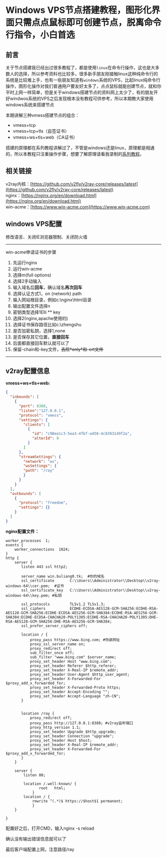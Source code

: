 # Windows VPS节点搭建教程，图形化界面只需点点鼠标即可创建节点，脱离命令行指令，小白首选

## 前言

关于节点搭建我已经出过很多教程了，都是使用`linux`在命令行操作，这也是大多数人的选择，所以参考资料也比较多，很多新手朋友刚接触linux这种纯命令行的系统是比较难上手，也有一些朋友知道有`windows`系统的VPS，比起linux纯命令行操作，图形化操作对我们普通用户要友好太多了，点点鼠标就能创建节点，就和你平时上网一样简单，但是关于windows搭建节点的资料网上太少了，有的朋友开好windwos系统的VPS之后发现根本没有教程可供参考，所以本期教大家使用windows系统来搭建节点

本期讲解三种vmess搭建节点的组合：

- vmess+tcp
- vmess+tcp+tls（自签证书）
- vmess+ws+tls+web（CA证书）

搭建的原理都在系列教程讲解过了，不管是windows还是linux，原理都是相通的，所以本教程只注重操作步骤，想要了解原理请看我录制的[系列教程](https://bulianglin.com/g/aHR0cHM6Ly95b3V0dWJlLmNvbS9wbGF5bGlzdD9saXN0PVBMNVRiYnRleFQ4VDNkXzdVWDJhU0Zob01Zay1jbDRrZjQ)。

## 相关链接
v2ray内核：[https://github.com/v2fly/v2ray-core/releases/latest](https://github.com/v2fly/v2ray-core/releases/latest)  
nginx：[https://nginx.org/en/download.html](https://nginx.org/en/download.html)  
win-acme：[https://www.win-acme.com](https://www.win-acme.com)  

## windows VPS配置

修改语言、关闭IE浏览器限制、关闭防火墙

------

win-acme申请证书的步骤

1. 先运行nginx
2. 运行win-acme
3. 选择m(full options)
4. 选择2手动输入
5. 输入域名后**回车**，确认域名**再次回车**
6. 选择认证方式1，on (network) path
7. 输入网站根目录，例如c:\nginx\html目录
8. 输出配置文件选择n
9. 密钥类型选择1Elli \*\*  key
10. 选择2(nginx,apache使用的)
11. 选择证书保存路径比如c:\zhengshu
12. 是否加密私钥，选择1,none
13. 是否保存其它位置，**直接回车**
14. 后面都直接回车默认就可以了
15. 保留-chain和-key文件，~~去除\*only\*和-crt文件~~

------

## v2ray配置信息

**vmess+ws+tls+web:**

```json
{
  "inbounds": [
    {
      "port": 8388,
      "listen":"127.0.0.1",
      "protocol": "vmess",
      "settings": {
        "clients": [
          {
            "id": "c98ee1c3-5ea3-4fbf-a458-4c8393149f2a",
            "alterId": 0
          }
        ]
      },
      "streamSettings": {
        "network": "ws",
        "wsSettings": {
        "path": "/ray"
        }
      }
    }
  ],
  "outbounds": [
    {
      "protocol": "freedom",
      "settings": {}
    }
  ]
}
```

**nginx配置文件：**

```nginx
worker_processes  1;
events {
    worker_connections  1024;
}
http {
    server {
       listen 443 ssl http2;

       server_name win.buliang0.tk;  #你的域名
       ssl_certificate       C:\\Users\\Administrator\\Desktop\\v2ray-windows-64\\cer.pem;  #证书
       ssl_certificate_key   C:\\Users\\Administrator\\Desktop\\v2ray-windows-64\\key.pem; #私钥
       
       ssl_protocols         TLSv1.2 TLSv1.3;
       ssl_ciphers           ECDHE-ECDSA-AES128-GCM-SHA256:ECDHE-RSA-AES128-GCM-SHA256:ECDHE-ECDSA-AES256-GCM-SHA384:ECDHE-RSA-AES256-GCM-SHA384:ECDHE-ECDSA-CHACHA20-POLY1305:ECDHE-RSA-CHACHA20-POLY1305:DHE-RSA-AES128-GCM-SHA256:DHE-RSA-AES256-GCM-SHA384;
       ssl_prefer_server_ciphers off;

       location / {
           proxy_pass https://www.bing.com; #伪装网址
           proxy_ssl_server_name on;
           proxy_redirect off;
           sub_filter_once off;
           sub_filter "www.bing.com" $server_name;
           proxy_set_header Host "www.bing.com";
           proxy_set_header Referer $http_referer;
           proxy_set_header X-Real-IP $remote_addr;
           proxy_set_header User-Agent $http_user_agent;
           proxy_set_header X-Forwarded-For $proxy_add_x_forwarded_for;
           proxy_set_header X-Forwarded-Proto https;
           proxy_set_header Accept-Encoding "";
           proxy_set_header Accept-Language "zh-CN";
       }


       location /ray {
           proxy_redirect off;
           proxy_pass http://127.0.0.1:8388; #v2ray监听端口
           proxy_http_version 1.1;
           proxy_set_header Upgrade $http_upgrade;
           proxy_set_header Connection "upgrade";
           proxy_set_header Host $host;
           proxy_set_header X-Real-IP $remote_addr;
           proxy_set_header X-Forwarded-For $proxy_add_x_forwarded_for;
       }
    }

    server {
        listen 80;

        location /.well-known/ {
               root   html;
            }
        location / {
            rewrite ^(.*)$ https://$host$1 permanent;
            }
    }

}
```

配置好之后，打开CMD，输入nginx -s reload

确认没有输出错误信息就可以了

最后客户端配置上网，注意路径/ray
